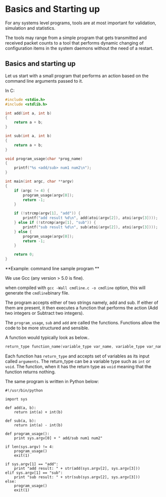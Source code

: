 # Basics and Starting up


For any systems level programs, tools are at most important for validation, simulation and statistics.

The tools may range from a simple program that gets transmitted and received packet counts to a tool that performs dynamic changing of configuration items in the system daemons without the need of a restart.

## Basics and starting up


Let us start with a small program that performs an action based on the command line arguments passed to it.


In C:

```c
#include <stdio.h>
#include <stdlib.h>

int add(int a, int b)
{
    return a + b;
}

int sub(int a, int b)
{
    return a + b;
}

void program_usage(char *prog_name)
{
    printf("%s <add/sub> num1 num2\n");
}

int main(int argc, char **argv)
{
    if (argc != 4) {
        program_usage(argv[0]);
        return -1;
    }

    if (!strcmp(argv[1], "add")) {
        printf("add result %d\n", add(atoi(argv[2]), atoi(argv[3])));
    } else if (!strcmp(argv[1], "sub")) {
        printf("sub result %d\n", sub(atoi(argv[2]), atoi(argv[3])));
    } else {
        program_usage(argv[0]);
        return -1;
    }

    return 0;
}
```
**Example: command line sample program
**

We use Gcc (any version > 5.0 is fine).

when compiled with ```gcc -Wall cmdline.c -o cmdline``` option, this will generate the ```cmdline```binary file.


The program accepts either of two strings namely, add and sub. If either of them are present, it then executes a function that performs the action (Add two integers or Subtract two integers).

The `program_usage`, `sub` and `add` are called the functions. Functions allow the code to be more structured and sensible.

A function would typically look as below..

```c
return_type function_name(variable_type var_name, variable_type var_name, ..);
```

Each function has `return_type` and accepts set of variables as its input called `arguments`. The return_type can be a variable type such as `int` or `void`. The function, when it has the return type as `void` meaning that the function returns nothing.

The same program is written in Python below:

```
#!/usr/bin/python

import sys

def add(a, b):
    return int(a) + int(b)

def sub(a, b):
    return int(a) - int(b)

def program_usage():
    print sys.argv[0] + " add/sub num1 num2"

if len(sys.argv) != 4:
    program_usage()
    exit(1)

if sys.argv[1] == "add":
    print "add result: " + str(add(sys.argv[2], sys.argv[3]))
elif sys.argv[1] == "sub":
    print "sub result: " + str(sub(sys.argv[2], sys.argv[3]))
else:
    program_usage()
    exit(1)
```
